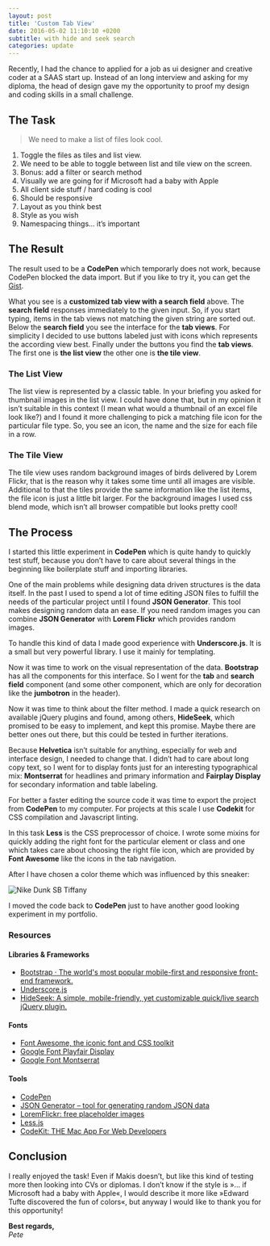 ```yaml
---
layout: post
title: 'Custom Tab View'
date: 2016-05-02 11:10:10 +0200
subtitle: with hide and seek search
categories: update
---
```


Recently, I had the chance to applied for a job as ui designer and  creative coder at a SAAS start up. Instead of an long interview and asking for my diploma,
the head of design gave my the opportunity to proof my design and coding skills in a small challenge.
 

## The Task

> We need to make a list of files look cool.

1. Toggle the files as tiles and list view. 
2. We need to be able to toggle between list and tile view on the screen.
3. Bonus: add a filter or search method
4. Visually we are going for if Microsoft had a baby with Apple
5. All client side stuff / hard coding is cool
6. Should be responsive
7. Layout as you think best
8. Style as you wish
9. Namespacing things… it’s important

## The Result

<!-- [See the Demo](http://s.codepen.io/PDXIII/debug/XdxbYw)  
[Try the CodePen](http://codepen.io/PDXIII/pen/XdxbYw)  
[Get the Gist](https://gist.github.com/PDXIII/6ebeffaa42ef53cf04b3a1112893598e) -->

The result used to be a **CodePen** which temporarly does not work, because CodePen blocked the data import. But if you like to try it, you can get the [Gist](https://gist.github.com/PDXIII/6ebeffaa42ef53cf04b3a1112893598e).

What you see is a **customized tab view with a search field** above. 
The **search field** responses immediately to the given input. So, if you start typing, items in the tab views not matching the given string are sorted out.
Below the **search field** you see the interface for the **tab views**. For simplicity I decided to use buttons labeled just with icons which represents the according view best. 
Finally under the buttons you find the **tab views**. The first one is **the list view** the other one is **the tile view**. 

### The List View

The list view is represented by a classic table. In your briefing you asked for thumbnail images in the list view. I could have done that, but in my opinion it isn’t suitable in this context (I mean what would a thumbnail of an excel file look like?) and I found it more challenging to pick a matching file icon for the particular file type. 
So, you see an icon, the name and the size for each file in a row.

### The Tile View

The tile view uses random background images of birds delivered by Lorem Flickr, that is the reason why it takes some time until all images are visible. Additional to that the tiles provide the same information like the list items, the file icon is just a little bit larger. For the background images I used css blend mode, which isn’t all browser compatible but looks pretty cool!

## The Process

I started this little experiment in **CodePen** which is quite handy to quickly test stuff, because you don’t have to care about several things in the beginning like boilerplate stuff and importing libraries.

One of the main problems while designing data driven structures is the data itself. In the past I used to spend a lot of time editing JSON files to fulfill the needs of the particular project until I found **JSON Generator**. This tool makes designing random data an ease. If you need random images you can combine **JSON Generator** with **Lorem Flickr** which provides random images.

To handle this kind of data I made good experience with **Underscore.js**. It is a small but very powerful library. I use it mainly for templating.

Now it was time to work on the visual representation of the data. **Bootstrap** has all the components for this interface. So I went for the **tab** and **search field** component (and some other component, which are only for decoration like the **jumbotron** in the header).

Now it was time to think about the filter method. I made a quick research on available jQuery plugins and found, among others, **HideSeek**, which promised to be easy to implement, and kept this promise. Maybe there are better ones out there, but this could be tested in further iterations.

Because **Helvetica** isn’t suitable for anything, especially for web and interface design, I needed to change that. I didn’t had to care about long copy text, so I went for to display fonts just for an interesting typographical mix: **Montserrat** for headlines and primary information and **Fairplay Display** for secondary information and table labeling.

For better a faster editing the source code it was time to export the project from **CodePen** to my computer. For projects at this scale I use **Codekit** for CSS compilation and Javascript linting. 

In this task **Less** is the CSS preprocessor of choice. I wrote some mixins for quickly adding the right font for the particular element or class and one which takes care about choosing the right file icon, which are provided by **Font Awesome** like the icons in the tab navigation.

After I have chosen a color theme which was influenced by this sneaker:

![Nike Dunk SB Tiffany](http://i.ebayimg.com/images/g/WBsAAOSw-RRXBsuG/s-l1600.jpg)

I moved the code back to **CodePen** just to have another good looking experiment in my portfolio.


### Resources

#### Libraries & Frameworks

- [Bootstrap · The world's most popular mobile-first and responsive front-end framework.](http://v4-alpha.getbootstrap.com/)
- [Underscore.js](http://underscorejs.org/)
- [HideSeek: A simple, mobile-friendly, yet customizable quick/live search jQuery plugin.](http://vdw.github.io/HideSeek/)

#### Fonts

- [Font Awesome, the iconic font and CSS toolkit](https://fortawesome.github.io/Font-Awesome/)
- [Google Font Playfair Display](https://www.google.com/fonts/specimen/Playfair+Display)
- [Google Font Montserrat](https://www.google.com/fonts/specimen/Montserrat)

#### Tools

- [CodePen](http://codepen.io/)
- [JSON Generator – tool for generating random JSON data](http://beta.json-generator.com/4y_QDzceZ)
- [LoremFlickr: free placeholder images](http://loremflickr.com/)
- [Less.js](http://lesscss.org/)
- [CodeKit: THE Mac App For Web Developers](http://incident57.com/codekit/)

## Conclusion

I really enjoyed the task! Even if Makis doesn’t, but like this kind of testing more then looking into CVs or diplomas. I don’t know if the style is »… if Microsoft had a baby with Apple«, I would describe it more like »Edward Tufte discovered the fun of colors«, but anyway I would like to thank you for this opportunity!

**Best regards,**  
*Pete*


